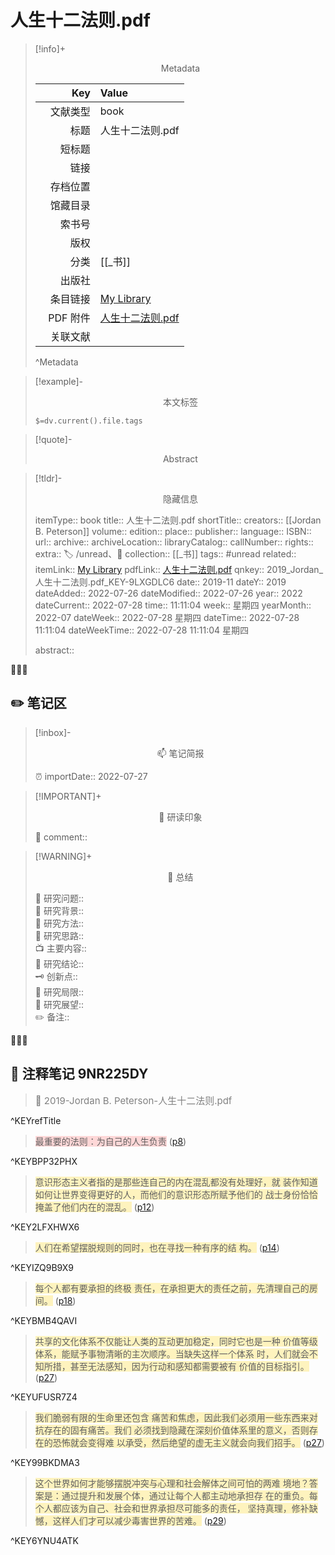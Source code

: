 # 人生十二法则.pdf
> [!info]+ <center>Metadata</center>
> 
> |<div style="width: 5em">Key</div>|Value|
> |--:|:--|
> |文献类型|book|
> |标题|人生十二法则.pdf|
> |短标题||
> |链接|[]()|
> |存档位置||
> |馆藏目录||
> |索书号||
> |版权||
> |分类|[[_书]]|
> |出版社||
> |条目链接|[My Library](zotero://select/library/items/9LXGDLC6)|
> |PDF 附件|[人生十二法则.pdf](zotero://open-pdf/library/items/9NR225DY)|
> |关联文献||
> ^Metadata


> [!example]- <center>本文标签</center>
> 
> `$=dv.current().file.tags`


> [!quote]- <center>Abstract</center>
> 
> 


> [!tldr]- <center>隐藏信息</center>
> 
> itemType:: book
> title:: 人生十二法则.pdf
> shortTitle:: 
> creators:: [[Jordan B. Peterson]]
> volume:: 
> edition:: 
> place:: 
> publisher:: 
> language:: 
> ISBN:: 
> url:: []()
> archive:: 
> archiveLocation:: 
> libraryCatalog:: 
> callNumber:: 
> rights:: 
> extra:: 🏷️ /unread、📒
> collection:: [[_书]]
> tags:: #unread 
> related:: 
> itemLink:: [My Library](zotero://select/library/items/9LXGDLC6)
> pdfLink:: [人生十二法则.pdf](zotero://open-pdf/library/items/9NR225DY)
> qnkey:: 2019_Jordan_人生十二法则.pdf_KEY-9LXGDLC6
> date:: 2019-11
> dateY:: 2019
> dateAdded:: 2022-07-26
> dateModified:: 2022-07-26
> year:: 2022
> dateCurrent:: 2022-07-28
> time:: 11:11:04
> week:: 星期四
> yearMonth:: 2022-07
> dateWeek:: 2022-07-28 星期四
> dateTime:: 2022-07-28 11:11:04
> dateWeekTime:: 2022-07-28 11:11:04 星期四
> 
> abstract:: 


👣➿👣


## ✏️ 笔记区

>[!inbox]- <center>📫 笔记简报</center>
>
> ⏰ importDate:: 2022-07-27

> [!IMPORTANT]+ <center>🌱 研读印象</center>  
>
>📌 comment::  

> [!WARNING]+ <center>🐣 总结</center>  
>
>🎯 研究问题::  
🔎 研究背景::  
🚀 研究方法::  
🐔 研究思路::  
📺 主要内容::  
🎉 研究结论::  
🗝️ 创新点::  
💩 研究局限::  
🐾 研究展望::  
✏️ 备注::  



👣➿👣

## 📝 注释笔记 9NR225DY

> <span style="font-size: 15px;color: gray">📍 2019-Jordan B. Peterson-人生十二法则.pdf</span>

^KEYrefTitle

> <span class="highlight" style="background-color: #ff666640">最重要的法则：为自己的人生负责</span> ([p8](zotero://open-pdf/library/items/9NR225DY?page=8&annotation=BPP32PHX))

^KEYBPP32PHX

> <span class="highlight" style="background-color: #ffd40040">意识形态主义者指的是那些连自己的内在混乱都没有处理好，就 装作知道如何让世界变得更好的人，而他们的意识形态所赋予他们的 战士身份恰恰掩盖了他们内在的混乱。</span> ([p12](zotero://open-pdf/library/items/9NR225DY?page=12&annotation=2LFXHWX6))

^KEY2LFXHWX6

> <span class="highlight" style="background-color: #ffd40040">人们在希望摆脱规则的同时，也在寻找一种有序的结 构。</span> ([p14](zotero://open-pdf/library/items/9NR225DY?page=14&annotation=IZQ9B9X9))

^KEYIZQ9B9X9

> <span class="highlight" style="background-color: #ffd40040">每个人都有要承担的终极 责任，在承担更大的责任之前，先清理自己的房间。</span> ([p18](zotero://open-pdf/library/items/9NR225DY?page=18&annotation=BMB4QAVI))

^KEYBMB4QAVI

> <span class="highlight" style="background-color: #ffd40040">共享的文化体系不仅能让人类的互动更加稳定，同时它也是一种 价值等级体系，能赋予事物清晰的主次顺序。当缺失这样一个体系 时，人们就会不知所措，甚至无法感知，因为行动和感知都需要被有 价值的目标指引。</span> ([p27](zotero://open-pdf/library/items/9NR225DY?page=27&annotation=UFUSR7Z4))

^KEYUFUSR7Z4

> <span class="highlight" style="background-color: #ffd40040">我们脆弱有限的生命里还包含 痛苦和焦虑，因此我们必须用一些东西来对抗存在的固有痛苦。我们 必须找到隐藏在深刻价值体系里的意义，否则存在的恐怖就会变得难 以承受，然后绝望的虚无主义就会向我们招手。</span> ([p27](zotero://open-pdf/library/items/9NR225DY?page=27&annotation=99BKDMA3))

^KEY99BKDMA3

> <span class="highlight" style="background-color: #ffd40040">这个世界如何才能够摆脱冲突与心理和社会解体之间可怕的两难 境地？答案是：通过提升和发展个体，通过让每个人都主动地承担存 在的重负。每个人都应该为自己、社会和世界承担尽可能多的责任， 坚持真理，修补缺憾，这样人们才可以减少毒害世界的苦难。</span> ([p29](zotero://open-pdf/library/items/9NR225DY?page=29&annotation=6YNU4ATK))

^KEY6YNU4ATK







